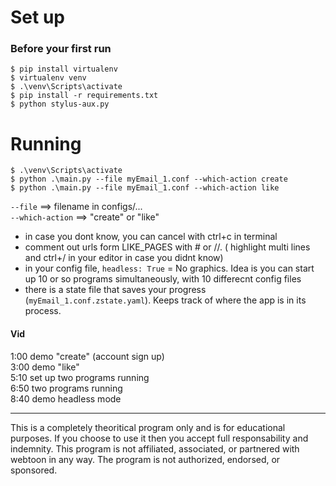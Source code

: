 # Set up  
### Before your first run  
  
```  
$ pip install virtualenv  
$ virtualenv venv  
$ .\venv\Scripts\activate
$ pip install -r requirements.txt  
$ python stylus-aux.py
```  
  
# Running   
  
```  
$ .\venv\Scripts\activate
$ python .\main.py --file myEmail_1.conf --which-action create    
$ python .\main.py --file myEmail_1.conf --which-action like   
```  
  
  
`--file` ==> filename in configs/...  
`--which-action` ==> "create" or "like"  

- in case  you dont know, you can cancel with ctrl+c in terminal
- comment out urls form LIKE_PAGES with # or //. ( highlight multi lines and ctrl+/ in your editor in case you didnt know)
- in your config file, `headless: True` = No graphics.  Idea is you can start up 10 or so programs simultaneously, with 10 differecnt config files
- there is a state file that saves your progress (`myEmail_1.conf.zstate.yaml`). Keeps track of where the app is in its process.

#### Vid  
1:00 demo "create" (account sign up)   
3:00 demo "like"   
5:10 set up two programs running   
6:50 two programs running   
8:40 demo headless mode   



--- 
This is a completely theoritical program only and is for educational purposes. If you choose to use it then you accept full responsability and indemnity. This program is not affiliated, associated, or partnered with webtoon in any way. The program is not authorized, endorsed, or sponsored.